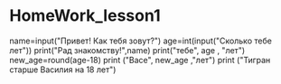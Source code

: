 # HomeWork_lesson1
name=input("Привет! Как тебя зовут?")
age=int(input("Сколько тебе лет"))
print("Рад знакомству!",name)
print("тебе", age , "лет")
new_age=round(age-18)
print ("Васе", new_age ,"лет")
print ("Тигран старше Василия на 18 лет")
